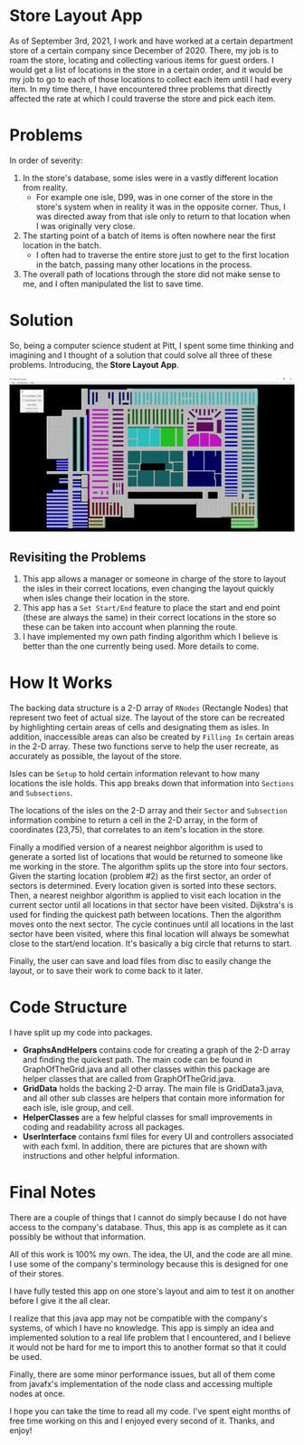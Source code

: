 
# Store Layout App

As of September 3rd, 2021, I work and have worked at a certain department store of a certain company since December of 2020. There, my job is to roam the store, locating and collecting various items for guest orders. I would get a list of locations in the store in a certain order, and it would be my job to go to each of those locations to collect each item until I had every item. In my time there, I have encountered three problems that directly affected the rate at which I could traverse the store and pick each item.

# Problems

In order of severity:

 1. In the store's database, some isles were in a vastly different location from reality.
	* For example one isle, D99, was in one corner of the store in the store's system when in reality it was in the opposite corner. Thus, I was directed away from that isle only to return to that location when I was originally very close.
 2. The starting point of a batch of items is often nowhere near the first location in the batch.
	 * I often had to traverse the entire store just to get to the first location in the batch, passing many other locations in the process.
 3. The overall path of locations through the store did not make sense to me, and I often manipulated the list to save time.

# Solution

So, being a computer science student at Pitt, I spent some time thinking and imagining and I thought of a solution that could solve all three of these problems. Introducing, the **Store Layout App**.

![](StoreLayoutAppScreenshot.jpg)

## Revisiting the Problems

 1. This app allows a manager or someone in charge of the store to layout the isles in their correct locations, even changing the layout quickly when isles change their location in the store.
 2. This app has a `Set Start/End` feature to place the start and end point (these are always the same) in their correct locations in the store so these can be taken into account when planning the route.
 3. I have implemented my own path finding algorithm which I believe is better than the one currently being used. More details to come.

# How It Works

The backing data structure is a 2-D array of `RNodes` (Rectangle Nodes) that represent two feet of actual size. The layout of the store can be recreated by highlighting certain areas of cells and designating them as isles. In addition, inaccessible areas can also be created by `Filling In` certain areas in the 2-D array. These two functions serve to help the user recreate, as accurately as possible, the layout of the store. 

Isles can be `Setup` to hold certain information relevant to how many locations the isle holds. This app breaks down that information into `Sections` and `Subsections`. 

The locations of the isles on the 2-D array and their `Sector` and `Subsection` information combine to return a cell in the 2-D array, in the form of coordinates (23,75), that correlates to an item's location in the store.

Finally a modified version of a nearest neighbor algorithm is used to generate a sorted list of locations that would be returned to someone like me working in the store. The algorithm splits up the store into four sectors. Given the starting location (problem #2) as the first sector, an order of sectors is determined. Every location given is sorted into these sectors. Then, a nearest neighbor algorithm is applied to visit each location in the current sector until all locations in that sector have been visited. Dijkstra's is used for finding the quickest path between locations. Then the algorithm moves onto the next sector. The cycle continues until all locations in the last sector have been visited, where this final location will always be somewhat close to the start/end location. It's basically a big circle that returns to start. 

Finally, the user can save and load files from disc to easily change the layout, or to save their work to come back to it later.

# Code Structure

I have split up my code into packages.

 - **GraphsAndHelpers** contains code for creating a graph of the 2-D array and finding the quickest path. The main code can be found in GraphOfTheGrid.java and all other classes within this package are helper classes that are called from GraphOfTheGrid.java.
 - **GridData** holds the backing 2-D array. The main file is GridData3.java, and all other sub classes are helpers that contain more information for each isle, isle group, and cell.
 - **HelperClasses** are a few helpful classes for small improvements in coding and readability across all packages.
 - **UserInterface** contains fxml files for every UI and controllers associated with each fxml. In addition, there are pictures that are shown with instructions and other helpful information.

# Final Notes

There are a couple of things that I cannot do simply because I do not have access to the company's database. Thus, this app is as complete as it can possibly be without that information.

All of this work is 100% my own. The idea, the UI, and the code are all mine. I use some of the company's terminology because this is designed for one of their stores.

I have fully tested this app on one store's layout and aim to test it on another before I give it the all clear. 

I realize that this java app may not be compatible with the company's systems, of which I have no knowledge. This app is simply an idea and implemented solution to a real life problem that I encountered, and I believe it would not be hard for me to import this to another format so that it could be used.

Finally, there are some minor performance issues, but all of them come from javafx's implementation of the node class and accessing multiple nodes at once.

I hope you can take the time to read all my code. I've spent eight months of free time working on this and I enjoyed every second of it. Thanks, and enjoy!

